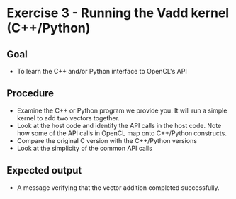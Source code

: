 Exercise 3 - Running the Vadd kernel (C++/Python)
=================================================

Goal
----
* To learn the C++ and/or Python interface to OpenCL's API

Procedure
---------
* Examine the C++ or Python program we provide you.
It will run a simple kernel to add two vectors together.
* Look at the host code and identify the API calls in the host code.
Note how some of the API calls in OpenCL map onto C++/Python constructs.
* Compare the original C version with the C++/Python versions
* Look at the simplicity of the common API calls

Expected output
---------------
* A message verifying that the vector addition completed successfully.
